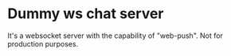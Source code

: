 # Dummy ws chat server

It's a websocket server with the capability of "web-push".
Not for production purposes.